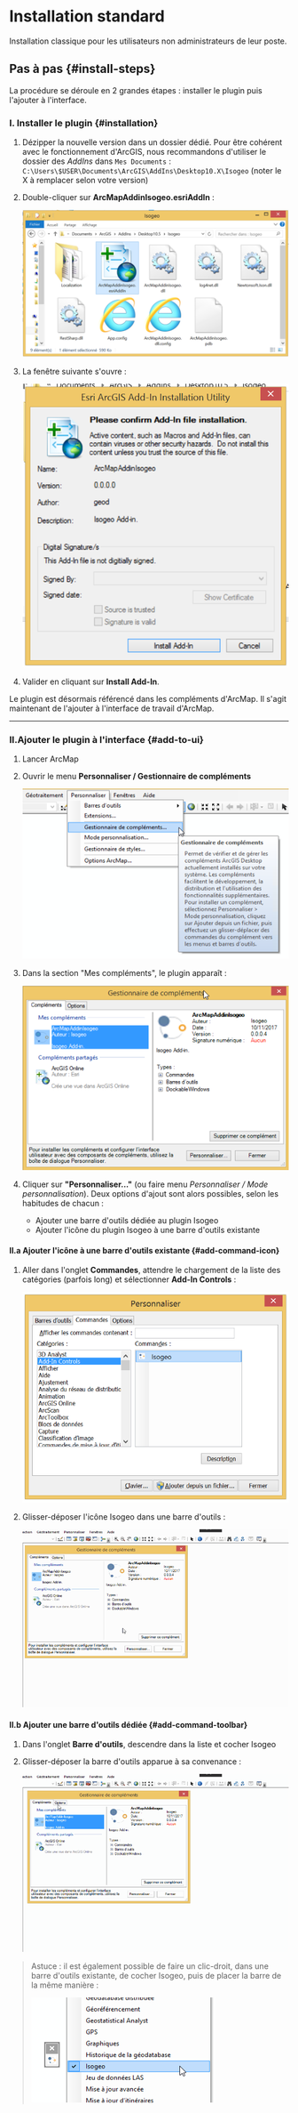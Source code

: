 # Installation standard

Installation classique pour les utilisateurs non administrateurs de leur poste.

## Pas à pas {#install-steps}

La procédure se déroule en 2 grandes étapes : installer le plugin puis l'ajouter à l'interface.

### I. Installer le plugin {#installation}

1. Dézipper la nouvelle version dans un dossier dédié. Pour être cohérent avec le fonctionnement d'ArcGIS, nous recommandons d'utiliser le dossier des _AddIns_ dans `Mes Documents` : `C:\Users\$USER\Documents\ArcGIS\AddIns\Desktop10.X\Isogeo` (noter le X à remplacer selon votre version)

2. Double-cliquer sur **ArcMapAddinIsogeo.esriAddIn** :
    
    ![](../../assets/plugin_ArcMap_install_esriaddin.png "Fichier .esriAddIn")
    
3. La fenêtre suivante s'ouvre :
    
    ![](../../assets/plugin_ArcMap_install_confirm.png "Assistant d\'installation du plugin")

5. Valider en cliquant sur **Install Add-In**.

Le plugin est désormais référencé dans les compléments d'ArcMap. Il s'agit maintenant de l'ajouter à l'interface de travail d'ArcMap.

---

### II.Ajouter le plugin à l'interface {#add-to-ui}

1. Lancer ArcMap
2. Ouvrir le menu **Personnaliser / Gestionnaire de compléments**

    ![](../../assets/plugin_ArcMap_install_custom_addins_menu_FR.png "Gestionnaire de compléments - Menu")

3. Dans la section "Mes compléments", le plugin apparaît :

    ![](../../assets/plugin_ArcMap_install_custom_addins_windows_FR.png "Gestionnaire de compléments - Liste")

4. Cliquer sur **"Personnaliser..."** (ou faire menu _Personnaliser / Mode personnalisation_). Deux options d'ajout sont alors possibles, selon les habitudes de chacun :

    * Ajouter une barre d'outils dédiée au plugin Isogeo
    * Ajouter l'icône du plugin Isogeo à une barre d'outils existante

#### II.a Ajouter l'icône à une barre d'outils existante {#add-command-icon}

1. Aller dans l'onglet **Commandes**, attendre le chargement de la liste des catégories (parfois long) et sélectionner **Add-In Controls** :

    ![](../../assets/plugin_ArcMap_install_custom_commands_FR.png "Personnalisation - Onglet Commandes - Catégorie Add-In Controls")

2. Glisser-déposer l'icône Isogeo dans une barre d'outils :

    ![](../../assets/plugin_ArcMap_install_custom_commands_dragNdrop.gif)


#### II.b Ajouter une barre d'outils dédiée {#add-command-toolbar}

1. Dans l'onglet **Barre d'outils**, descendre dans la liste et cocher Isogeo
2. Glisser-déposer la barre d'outils apparue à sa convenance :

    ![](../../assets/plugin_ArcMap_install_custom_toolbar_dragNdrop.gif)

> Astuce : il est également possible de faire un clic-droit, dans une barre d'outils existante, de cocher Isogeo, puis de placer la barre de la même manière :
> 
> ![](../../assets/plugin_ArcMap_install_custom_toolbar_clic.png "Personnalisation - Barre d\'outils - Clic droit")



